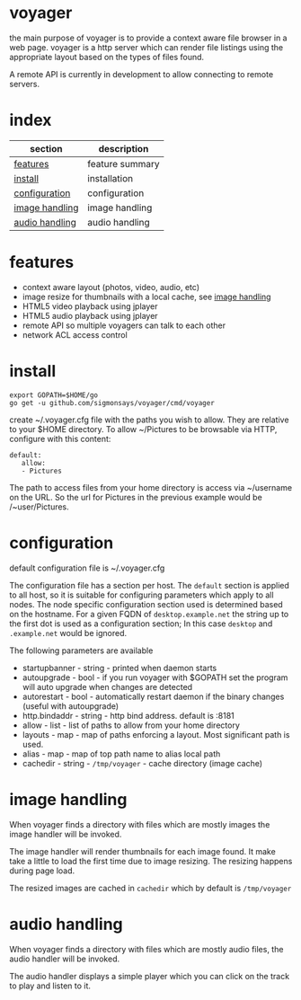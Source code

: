 # voyager

the main purpose of voyager is to provide a context aware file browser in a web page.  voyager 
is a http server which can render file listings using the appropriate layout based on the 
types of files found.

A remote API is currently in development to allow connecting to remote servers.

# index

| section                           | description     |
| ---                               | ---             |
| [features](#features)             | feature summary |
| [install](#install)               | installation    |
| [configuration](#configuration)   | configuration   |
| [image handling](#image-handling) | image handling  |
| [audio handling](#audio-handling) | audio handling  |

# features
- context aware layout (photos, video, audio, etc)
- image resize for thumbnails with a local cache, see [image handling](#image-handling)
- HTML5 video playback using jplayer
- HTML5 audio playback using jplayer
- remote API so multiple voyagers can talk to each other
- network ACL access control

# install
    
    export GOPATH=$HOME/go
    go get -u github.com/sigmonsays/voyager/cmd/voyager

create ~/.voyager.cfg file with the paths you wish to allow. They are relative to your $HOME directory. To allow 
~/Pictures to be browsable via HTTP, configure with this content:

    default:
       allow:
       - Pictures

The path to access files from your home directory is access via ~/username on the URL. So the url for Pictures in the previous example
would be /~user/Pictures.

# configuration

default configuration file is ~/.voyager.cfg

The configuration file has a section per host. The `default` section is applied to all host, so it is suitable for configuring parameters which
apply to all nodes. The node specific configuration section used is determined based on the hostname. For a given FQDN of `desktop.example.net` the string up to
the first dot is used as a configuration section; In this case `desktop` and `.example.net` would be ignored.

The following parameters are available

- startupbanner - string - printed when daemon starts
- autoupgrade - bool - if you run voyager with $GOPATH set the program will auto upgrade when changes are detected
- autorestart - bool - automatically restart daemon if the binary changes (useful with autoupgrade)
- http.bindaddr - string - http bind address. default is :8181
- allow - list - list of paths to allow from your home directory
- layouts - map - map of paths enforcing a layout. Most significant path is used.
- alias - map - map of top path name to alias local path
- cachedir - string - `/tmp/voyager` - cache directory (image cache)


# image handling

When voyager finds a directory with files which are mostly images the image handler will be invoked. 

The image handler will render thumbnails for each image found. It make take a little to load the first time due to image resizing. The resizing happens
during page load.

The resized images are cached in `cachedir` which by default is `/tmp/voyager`


# audio handling

When voyager finds a directory with files which are mostly audio files, the audio handler will be invoked.

The audio handler displays a simple player which you can click on the track to play and listen to it.


